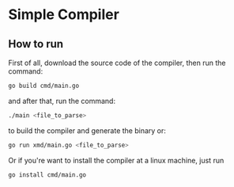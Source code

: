 # Simple Compiler

## How to run

First of all, download the source code of the compiler, then run the command: 

```bash
go build cmd/main.go
```
and after that, run the command:
```bash
./main <file_to_parse>
```
to build the compiler and generate the binary or:

```bash
go run xmd/main.go <file_to_parse>
```

Or if you're want to install the compiler at a linux machine, just run 
``` bash
go install cmd/main.go
```

